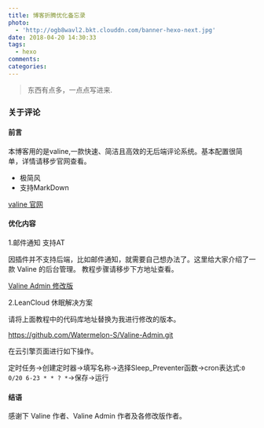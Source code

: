 ```yaml
---
title: 博客折腾优化备忘录
photo:
  - 'http://ogb8wavl2.bkt.clouddn.com/banner-hexo-next.jpg'
date: 2018-04-20 14:30:33
tags:
  - hexo
comments:
categories:
---
```


<blockquote class="blockquote-center">
	东西有点多，一点点写进来.
</blockquote>

### 关于评论

#### 前言

本博客用的是valine,一款快速、简洁且高效的无后端评论系统。基本配置很简单，详情请移步官网查看。

* 极简风
* 支持MarkDown

[valine 官网](https://valine.js.org/)

#### 优化内容

1.邮件通知 支持AT

因插件并不支持后端，比如邮件通知，就需要自己想办法了。这里给大家介绍了一款 Valine 的后台管理。
教程步骤请移步下方地址查看。

[Valine Admin 修改版](http://www.zhaojun.im/hexo-valine-admin/)

2.LeanCloud 休眠解决方案

请将上面教程中的代码库地址替换为我进行修改的版本。

https://github.com/Watermelon-S/Valine-Admin.git

在云引擎页面进行如下操作。

定时任务->创建定时器->填写名称->选择Sleep_Preventer函数->cron表达式:<code>0 0/20 6-23 * * ? *</code>->保存->运行

#### 结语

感谢下 Valine 作者、Valine Admin 作者及各修改版作者。